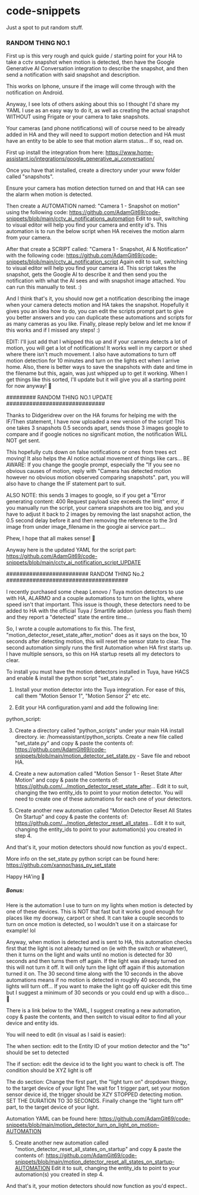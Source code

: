 # code-snippets
Just a spot to put random stuff.

### RANDOM THING NO.1 ###########
First up is this very rough and quick guide / starting point for your HA to take a cctv snapshot when motion is detected, then have the Google Generative AI Conversation integration to describe the snapshot, and then send a notification with said snapshot and description.

This works on Iphone, unsure if the image will come through with the notification on Android. 

Anyway, I see lots of others asking about this so I thought I'd share my YAML I use as an easy way to do it, as well as creating the actual snapshot WITHOUT using Frigate or your camera to take snapshots. 

Your cameras (and phone notifications) will of course need to be already added in HA and they will need to support motion detection and HA must have an entity to be able to see that motion alarm status... If so, read on. 

First up install the integration from here:  https://www.home-assistant.io/integrations/google_generative_ai_conversation/

Once you have that installed, create a directory under your www folder called "snapshots".

Ensure your camera has motion detection turned on and that HA can see the alarm when motion is detected.

Then create a AUTOMATION named:  "Camera 1 - Snapshot on motion"  using the following code: https://github.com/AdamGit69/code-snippets/blob/main/cctv_ai_notifications_automation
Edit to suit, switching to visual editor will help you find your camera  and entity id's. This automation is to run the below script when HA receives the motion alarm from your camera.

 After that create a SCRIPT called: "Camera 1 - Snapshot, AI & Notification" with the following code: https://github.com/AdamGit69/code-snippets/blob/main/cctv_ai_notification_script
Again edit to suit, switching to visual editor will help you find your camera id. This script takes the snapshot, gets the Google AI to describe it and then send you the notification with what the AI sees and with snapshot image attached. You can run this manually to test. :)

And I think that's it, you should now get a notification describing the image when your camera detects motion and HA takes the snapshot. Hopefully it gives you an idea how to do, you can edit the scripts prompt part to give you better answers and you can duplicate these automations and scripts for as many cameras as you like.  Finally, please reply below and let me know if this works and if I missed any steps! :)

EDIT: I'll just add that I whipped this up and if your camera detects a lot of motion, you will get a lot of notifications! It works well in my carport or shed where there isn't much movement. I also have automations to turn off motion detection for 10 minutes and turn on the lights ect when I arrive home. Also, there is better ways to save the snapshots with date and time in the filename but this, again, was just whipped up to get it working. When I get things like this sorted, I'll update but it will give you all a starting point for now anyway! 🙂

######### RANDOM THING NO.1 UPDATE ##############################

Thanks to Didgeridrew over on the HA forums for helping me with the IF/Then statement, I have now uploaded a new version of the script! 
This one takes 3 snapshots 0.5 seconds apart, sends those 3 images google to compare and if google notices no significant motion, the notification WILL NOT get sent. 

This hopefully cuts down on false notifications or ones from trees ect moving! It also helps the AI notice actual movement of things like cars...
BE AWARE: If you change the google prompt, especially the "If you see no obvious causes of motion, reply with "Camera has detected motion however no obvious motion observed comparing snapshots". part, you will also have to change the IF statement part to suit. 

ALSO NOTE: this sends 3 images to google, so if you get a "Error generating content: 400 Request payload size exceeds the limit" error, if you manually run the script, your camera snapshots are too big, and you have to adjust it back to 2 images by removing the last snapshot action, the  0.5 second delay before it and then removing the reference to the 3rd image from under image_filename in the google ai service part.... 

Phew, I hope that all makes sense! 🙂 

Anyway here is the updated YAML for the script part:
https://github.com/AdamGit69/code-snippets/blob/main/cctv_ai_notification_script_UPDATE

######################### RANDOM THING No.2 #####################################

I recently purchased some cheap Lenovo / Tuya motion detectors to use with HA, ALARMO and a couple automations to turn on the lights, where speed isn't that important. This issue is though, these detectors need to be added to HA with the official Tuya / Smartlife addon (unless you flash them) and they report a "detected" state the entire time... 

So, I wrote a couple automations to fix this. The first, "motion_detector_reset_state_after_motion" does as it says on the box, 10 seconds after detecting motion, this will reset the sensor state to clear. The second automation simply runs the first Automation when HA first starts up. I have multiple sensors, so this on HA startup resets all my detectors to clear.

To install you must have the motion detectors installed in Tuya, have HACS and enable & install the python script "set_state.py".

1) Install your motion detector into the Tuya integration. For ease of this, call them "Motion Sensor 1", "Motion Sensor 2" etc etc.

2) Edit your HA configuration.yaml and add the following line:

python_script:

3) Create a directory called "python_scripts" under your main HA install directory. ie: /homeassistant/python_scripts. Create a new file called "set_state.py" and copy & paste the contents of: 
https://github.com/AdamGit69/code-snippets/blob/main/motion_detector_set_state.py  - Save file and reboot HA.

4) Create a new automation called "Motion Sensor 1 - Reset State After Motion" and copy & paste the contents of:
https://github.com/.../motion_detector_reset_state_after...
Edit it to suit, changing the two entity_ids to point to your motion detector.  You will need to create one of these automations for each one of your detectors.

5) Create another new automation called "Motion Detector Reset All States On Startup" and copy & paste the contents of:
https://github.com/.../motion_detector_reset_all_states...
Edit it to suit, changing the entity_ids to point to your automation(s) you created in step 4.

And that's it, your motion detectors should now function as you'd expect..

More info on the set_state.py python script can be found here:
https://github.com/xannor/hass_py_set_state

Happy HA'ing 🙂

##### Bonus: ###########
Here is the automation I use to turn on my lights when motion is detected by one of these devices. This is NOT that fast but it works good enough for places like my doorway, carport or shed. It can take a couple seconds to turn on once motion is detected, so I wouldn't use it on a staircase for example! lol 

Anyway, when motion is detected and is sent to HA, this automation checks first that the light is not already turned on (ie with the switch or whatever), then it turns on the light and waits until no motion is detected for 30 seconds and then turns them off again. If the light was already turned on this will not turn it off. It will only turn the light off again if this automation turned it on. The 30 second time along with the 10 seconds in the above automations means if no motion is detected in roughly 40 seconds, the lights will turn off... If you want to make the light go off quicker edit this time but I suggest a minimum of 30 seconds or you could end up with a disco... 🙂

There is a link below to the YAML, I suggest creating a new automation, copy & paste the contents, and then switch to visual editor to find all your device and entity ids. 

You will need to edit (in visual as I said is easier):

The when section: edit to the Entity ID of your motion detector and the "to" should be set to detected

The if section: edit the device id to the light you want to check is off. The condition should be XYZ light is off

The do section: Change the first part, the "light turn on" dropdown thingy, to the target device of your light
The wait for 1 trigger part, set your motion sensor device id, the trigger should be XZY STOPPED detecting motion. SET THE DURATION TO 30 SECONDS.
Finally change the "light turn off" part, to the target device of your light.

Automation YAML can be found here:
https://github.com/AdamGit69/code-snippets/blob/main/motion_detector_turn_on_light_on_motion-AUTOMATION

5) Create another new automation called "motion_detector_reset_all_states_on_startup" and copy & paste the contents of:
https://github.com/AdamGit69/code-snippets/blob/main/motion_detector_reset_all_states_on_startup-AUTOMATION
Edit it to suit, changing the entity_ids to point to your automation(s) you created in step 4.

And that's it, your motion detectors should now function as you'd expect..
